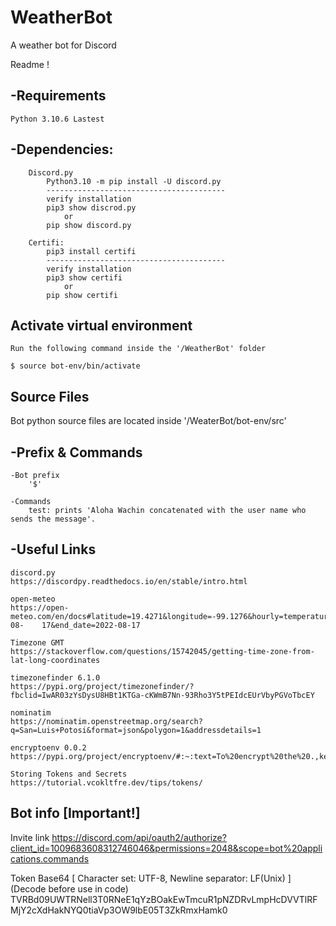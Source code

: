 # WeatherBot
A weather bot for Discord

Readme ! 

-Requirements
--------------------------------

	Python 3.10.6 Lastest
	
-Dependencies:
--------------------------------

		Discord.py
			Python3.10 -m pip install -U discord.py
			----------------------------------------
			verify installation 
			pip3 show discrod.py 
				or
			pip show discord.py		

		Certifi:
			pip3 install certifi
			----------------------------------------
			verify installation 
			pip3 show certifi 
				or
			pip show certifi	

Activate virtual environment					
----------------------------------

	Run the following command inside the '/WeatherBot' folder

	$ source bot-env/bin/activate



Source Files
----------------------------------

Bot python source files are located inside '/WeaterBot/bot-env/src'


-Prefix & Commands
----------------------------------

	-Bot prefix
		'$'
	
	-Commands
		test: prints 'Aloha Wachin concatenated with the user name who sends the message'.

-Useful Links
----------------------------------
	discord.py
	https://discordpy.readthedocs.io/en/stable/intro.html

	open-meteo
	https://open-meteo.com/en/docs#latitude=19.4271&longitude=-99.1276&hourly=temperature_2m,precipitation&timezone=auto&start_date=2022-08-	17&end_date=2022-08-17

	Timezone GMT
	https://stackoverflow.com/questions/15742045/getting-time-zone-from-lat-long-coordinates

	timezonefinder 6.1.0
	https://pypi.org/project/timezonefinder/?fbclid=IwAR03zYsDysU8HBt1KTGa-cKWmB7Nn-93Rho3Y5tPEIdcEUrVbyPGVoTbcEY

	nominatim 
	https://nominatim.openstreetmap.org/search?q=San=Luis+Potosi&format=json&polygon=1&addressdetails=1

	encryptoenv 0.0.2
	https://pypi.org/project/encryptoenv/#:~:text=To%20encrypt%20the%20.,key%20in%20their%20own%20program.

	Storing Tokens and Secrets
	https://tutorial.vcokltfre.dev/tips/tokens/

Bot info [Important!]
----------------------------------
Invite link
https://discord.com/api/oauth2/authorize?client_id=1009683608312746046&permissions=2048&scope=bot%20applications.commands

Token
Base64 [ Character set: UTF-8, Newline separator: LF(Unix) ] (Decode before use in code)
TVRBd09UWTRNell3T0RNeE1qYzBOakEwTmcuR1pNZDRvLmpHcDVVTlRFMjY2cXdHakNYQ0tiaVp3OW9lbE05T3ZkRmxHamk0
